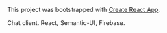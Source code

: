 This project was bootstrapped with [Create React App](https://github.com/facebookincubator/create-react-app).

Chat client. React, Semantic-UI, Firebase.
